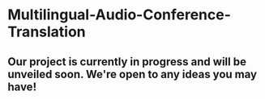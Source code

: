 # Multilingual-Audio-Conference-Translation

## Our project is currently in progress and will be unveiled soon. We're open to any ideas you may have!
